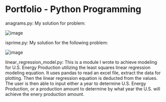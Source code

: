 # Portfolio - Python Programming

anagrams.py: My solution for problem:

![image](https://user-images.githubusercontent.com/103531175/191586362-69e6cd3f-543d-4ee9-a77e-9a16e6f54884.png)

isprime.py: My solution for the following problem:

![image](https://user-images.githubusercontent.com/103531175/191585810-814c6447-43e2-48ae-aa6d-363bef7bd214.png)

linear_regression_model.py: This is a module I wrote to achieve modeling for U.S. Energy Production utilizing the least squares linear regression modeling equation. It uses pandas to read an excel file, extract the data for plotting. Then the linear regression equation is deducted from the values. The user is then able to input either a year to determine U.S. Energy Production, or a production amount to determine by what year the U.S. will achieve the enery production amount.

